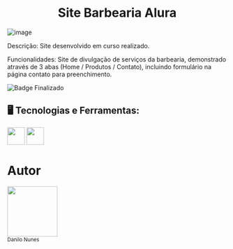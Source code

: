 ## <h1 align="center"> Site Barbearia Alura </h1>

![image](https://user-images.githubusercontent.com/113385253/201409385-c443dcd3-565b-43cf-92a2-94b9975b64d6.png)


Descrição: Site desenvolvido em curso realizado.

Funcionalidades: Site de divulgação de serviços da barbearia, demonstrado através de 3 abas (Home / Produtos / Contato), incluindo formulário na página contato para preenchimento.

![Badge Finalizado](https://img.shields.io/badge/STATUS-FINALIZADO-green)

## 🖥️ Tecnologias e Ferramentas:

<img src="https://cdn.jsdelivr.net/gh/devicons/devicon/icons/css3/css3-original-wordmark.svg" width="40" height="40" /> <img src="https://cdn.jsdelivr.net/gh/devicons/devicon/icons/html5/html5-original-wordmark.svg" width="40" height="40" />

# Autor

<img src="https://avatars.githubusercontent.com/u/113385253?v=4" width=115><br><sub>Danilo Nunes</sub>
